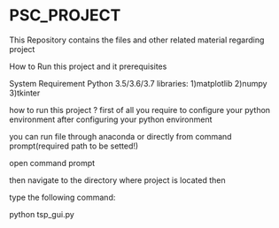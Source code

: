 # PSC_PROJECT
This Repository contains the files and other related material regarding project  

How to Run this project and it prerequisites

System Requirement
Python 3.5/3.6/3.7
libraries:
1)matplotlib
2)numpy
3)tkinter

how to run this project ?
first of all you require to configure your python environment
after configuring your python environment 

you can run file through anaconda or directly from command prompt(required path to be setted!)

open command prompt

then navigate to the directory where project is located then 

type the following command:

python tsp_gui.py
